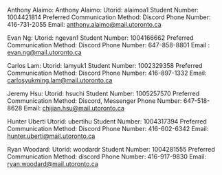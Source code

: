 
Anthony Alaimo: 
Anthony Alaimo:
Utorid: alaimoa1
Student Number: 1004421814
Preferred Communication Method: Discord
Phone Number: 416-731-2055
Email: anthony.alaimo@mail.utoronto.ca

Evan Ng:
Utorid: ngevan1
Student Number: 1004166662
Preferred Communication Method: Discord
Phone Number: 647-858-8801
Email : evan.ng@mail.utoronto.ca

Carlos Lam:
Utorid: lamyuk1
Student Number: 1002329358
Preferred Communication Method: Discord
Phone Number: 416-897-1332
Email: carlosyukming.lam@mail.utoronto.ca

Jeremy Hsu:
Utorid: hsuchi
Student Number: 1005257570
Preferred Communication Method: Discord, Messenger
Phone Number: 647-518-8628
Email: chijian.hsu@mail.utoronto.ca

Hunter Uberti
Utorid: ubertihu
Student Number: 1004317394
Preferred Communication Method: Discord
Phone Number: 416-602-6342
Email: hunter.uberti@mail.utoronto.ca

Ryan Woodard:
Utorid: woodardr
Student Number: 1004281555
Preferred Communication Method: discord
Phone Number: 416-917-9830
Email: ryan.woodard@mail.utoronto.ca